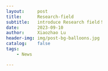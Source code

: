 ```yaml
---
layout:     post
title:      Research-field
subtitle:   introduce Research field！
date:       2023-09-10
author:     Xiaozhao Lu
header-img: img/post-bg-balloons.jpg
catalog:    false
tags:
    - News

---
```


